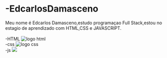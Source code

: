 # -EdcarlosDamasceno
Meu nome é Edcarlos Damasceno,estudo programaçao Full Stack,estou no estagio de aprendizado com HTML,CSS e JAVASCRIPT.
<br>
<br>
-HTML <img src="https://img.shields.io/badge/HTML5-E34F26?style=for-the-badge&logo=html5&logoColor=white" alt="logo html"/><br>
-css <img src="https://img.shields.io/badge/CSS3-1572B6?style=for-the-badge&logo=css3&logoColor=white" alt="logo css"/><br>
-js <img src="https://img.shields.io/badge/JavaScript-F7DF1E?style=for-the-badge&logo=javascript&logoColor=black"/>

